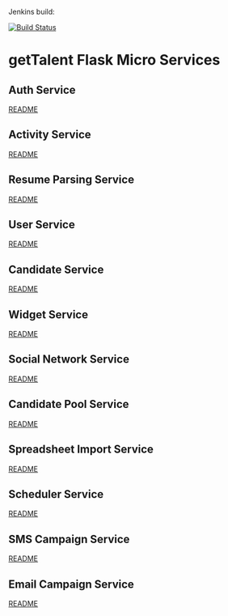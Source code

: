 Jenkins build:

[![Build Status](http://jenkins.gettalent.com:8080/buildStatus/icon?job=talent-flask-services)](http://jenkins.gettalent.com:8080/job/talent-flask-services)

getTalent Flask Micro Services
==============================

Auth Service
-------------
[README](auth_service/README.md)

Activity Service
-------------
[README](activity_service/README.md)

Resume Parsing Service
-------------
[README](resume_parsing_service/README.md)

User Service
-------------
[README](user_service/README.md)

Candidate Service
-------------
[README](candidate_service/README.md)

Widget Service
-------------
[README](widget_service/README.md)

Social Network Service
-------------
[README](social_network_service/README.md)

Candidate Pool Service
-------------
[README](candidate_pool_service/README.md)

Spreadsheet Import Service
-------------
[README](spreadsheet_import_service/README.md)

Scheduler Service
-------------
[README](scheduler_service/README.md)

SMS Campaign Service
-------------
[README](sms_campaign_service/README.md)

Email Campaign Service
-------------
[README](email_campaign_service/README.md)
